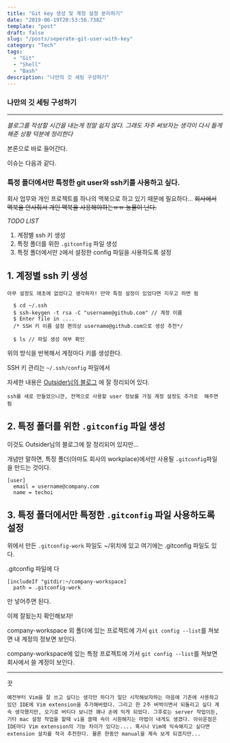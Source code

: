 ```yaml
---
title: "Git key 생성 및 계정 설정 분리하기"
date: "2019-06-19T20:53:56.738Z"
template: "post"
draft: false
slug: "/posts/seperate-git-user-with-key"
category: "Tech"
tags:
  - "Git"
  - "Shell"
  - "Bash"
description: "나만의 깃 세팅 구성하기"
---
```



### 나만의 깃 세팅 구성하기

---

*블로그를 작성할 시간을 내는게 정말 쉽지 않다. 그래도 자주 써보자는 생각이 다시 들게 해준 상황 덕분에 정리한다*


본론으로 바로 들어간다.

이슈는 다음과 같다.

### 특정 폴더에서만 특정한 git user와 ssh키를 사용하고 싶다.

회사 업무와 개인 프로젝트를 하나의 맥북으로 하고 있기 때문에 필요하다...
~~회사에서 맥북을 안사줘서 개인 맥북을 사용해야하는ㅠㅠ 눙물이 난다.~~


*TODO LIST*
1. 계정별 ssh 키 생성
2. 특정 폴더를 위한 `.gitconfig` 파일 생성
3. 특정 폴더에서만 `2`에서 설정한 config 파일을 사용하도록 설정

## 1. 계정별 ssh 키 생성

`아무 설정도 애초에 없었다고 생각하자! 만약 특정 설정이 있었다면 지우고 하면 됨`

```shell
  $ cd ~/.ssh
  $ ssh-keygen -t rsa -C "username@github.com" // 계정 이름
  $ Enter file in ....
  /* SSH 키 이름 설정 편의상 username@github.com으로 생성 추천*/

  $ ls // 파일 생성 여부 확인
```

위의 방식을 반복해서 계정마다 키를 생성한다.

SSH 키 관리는 `~/.ssh/config` 파일에서

자세한 내용은 [Outsider님의 블로그]("https://blog.outsider.ne.kr/1448") 에 잘 정리되어 있다.

`ssh를 새로 만들었으니깐, 전역으로 사용할 user 정보를 가질 계정 설정도 추가로  해주면 됨`

## 2. 특정 폴더를 위한 `.gitconfig` 파일 생성

이것도 Outsider님의 블로그에 잘 정리되어 있지만...

개념만 말하면, 특정 폴더(아마도 회사의 workplace)에서만 사용될 `.gitconfig`파일을 만드는 것이다.

```.gitconfig-work
[user]
  email = username@company.com
  name = techoi
```

## 3. 특정 폴더에서만 특정한 `.gitconfig` 파일 사용하도록 설정
위에서 만든 `.gitconfig-work` 파일도 ~/위치에 있고 여기에는 .gitconfig 파일도 있다.

.gitconfig 파일에 다
```.gitconfig
[includeIf "gitdir:~/company-workspace]
  path = .gitconfig-work
```
만 넣어주면 된다.

이제 잘됬는지 확인해보자!

company-workspace 외 폴더에 있는 프로젝트에 가서 
`git config --list`를 쳐보면 내 계정의 정보면 보인다.

company-workspace에 있는 특정 프로젝트에 가서
`git config --list`를 쳐보면 회사에서 쓸 계정이 보인다.


---
끗

`예전부터 Vim을 잘 쓰고 싶다는 생각만 하다가 일단 시작해보자하는 마음에 기존에 사용하고 있던 IDE에 Vim extension을 추가해버렸다. 그리고 한 2주 버벅이면서 되돌리고 싶다 계속 생각했지만, 오기로 버티다 보니깐 꽤나 손에 익게 되었다. 그후로는 server 작업이든, 기타 mac 설정 작업을 할때 vi을 쓸때 속이 시원해지는 마법이 내게도 생겼다. 아쉬운점은 IDE마다 Vim extension의 기능 차이가 있다는.... 혹시나 Vim에 익숙해지고 싶다면 extension 설치를 적극 추천한다. 물론 한동안 manual을 계속 보게 되겠지만...`


